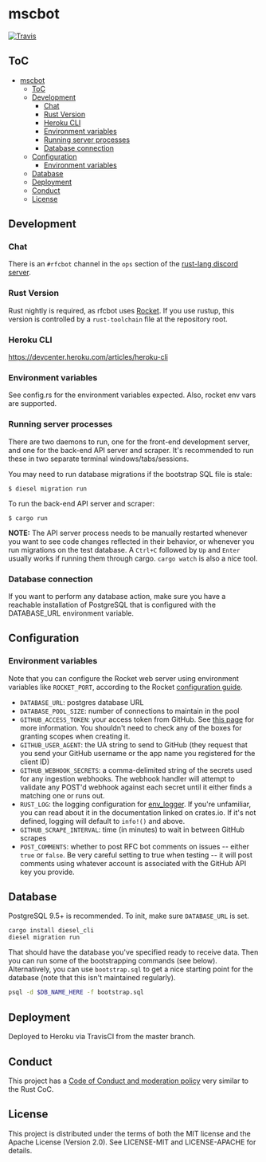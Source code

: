 # mscbot

[![Travis](https://img.shields.io/travis/anoadragon453/mscbot.svg)](https://travis-ci.org/anoadragon453/mscbot)

## ToC

- [mscbot](#mscbot)
  - [ToC](#toc)
  - [Development](#development)
    - [Chat](#chat)
    - [Rust Version](#rust-version)
    - [Heroku CLI](#heroku-cli)
    - [Environment variables](#environment-variables)
    - [Running server processes](#running-server-processes)
    - [Database connection](#database-connection)
  - [Configuration](#configuration)
    - [Environment variables](#environment-variables-1)
  - [Database](#database)
  - [Deployment](#deployment)
  - [Conduct](#conduct)
  - [License](#license)

## Development

### Chat

There is an `#rfcbot` channel in the `ops` section of the [rust-lang discord server](https://discordapp.com/invite/rust-lang).

### Rust Version

Rust nightly is required, as rfcbot uses [Rocket](rocket.rs). If you use rustup, this version is controlled by a `rust-toolchain` file at the repository root.

### Heroku CLI

https://devcenter.heroku.com/articles/heroku-cli

### Environment variables

See config.rs for the environment variables expected. Also, rocket env vars are supported.

### Running server processes

There are two daemons to run, one for the front-end development server, and one for the back-end API server and scraper. It's recommended to run these in two separate terminal windows/tabs/sessions.

You may need to run database migrations if the bootstrap SQL file is stale:

```
$ diesel migration run
```

To run the back-end API server and scraper:

```
$ cargo run
```

**NOTE:** The API server process needs to be manually restarted whenever you want to see code changes reflected in their behavior, or whenever you run migrations on the test database. A `Ctrl+C` followed by `Up` and `Enter` usually works if running them through cargo. `cargo watch` is also a nice tool.

### Database connection

If you want to perform any database action, make sure you have a reachable installation of PostgreSQL that is configured with the DATABASE_URL environment variable.

## Configuration

### Environment variables

Note that you can configure the Rocket web server using environment variables like `ROCKET_PORT`, according to the Rocket [configuration guide](https://rocket.rs/guide/configuration/).

* `DATABASE_URL`: postgres database URL
* `DATABASE_POOL_SIZE`: number of connections to maintain in the pool
* `GITHUB_ACCESS_TOKEN`: your access token from GitHub. See [this page](https://help.github.com/articles/creating-an-access-token-for-command-line-use/) for more information. You shouldn't need to check any of the boxes for granting scopes when creating it.
* `GITHUB_USER_AGENT`: the UA string to send to GitHub (they request that you send your GitHub username or the app name you registered for the client ID)
* `GITHUB_WEBHOOK_SECRETS`: a comma-delimited string of the secrets used for any ingestion webhooks. The webhook handler will attempt to validate any POST'd webhook against each secret until it either finds a matching one or runs out.
* `RUST_LOG`: the logging configuration for [env_logger](https://crates.io/crates/env_logger). If you're unfamiliar, you can read about it in the documentation linked on crates.io. If it's not defined, logging will default to `info!()` and above.
* `GITHUB_SCRAPE_INTERVAL`: time (in minutes) to wait in between GitHub scrapes
* `POST_COMMENTS`: whether to post RFC bot comments on issues -- either `true` or `false`. Be very careful setting to true when testing -- it will post comments using whatever account is associated with the GitHub API key you provide.

## Database

PostgreSQL 9.5+ is recommended. To init, make sure `DATABASE_URL` is set.

```
cargo install diesel_cli
diesel migration run
```

That should have the database you've specified ready to receive data. Then you can run some of the bootstrapping commands (see below). Alternatively, you can use `bootstrap.sql` to get a nice starting point for the database (note that this isn't maintained regularly).

```bash
psql -d $DB_NAME_HERE -f bootstrap.sql
```

## Deployment

Deployed to Heroku via TravisCI from the master branch.

## Conduct

This project has a [Code of Conduct and moderation policy](https://github.com/anp/rfcbot-rs/blob/master/CONDUCT.md) very similar to the Rust CoC.

## License

This project is distributed under the terms of both the MIT license and the Apache License (Version 2.0). See LICENSE-MIT and LICENSE-APACHE for details.
